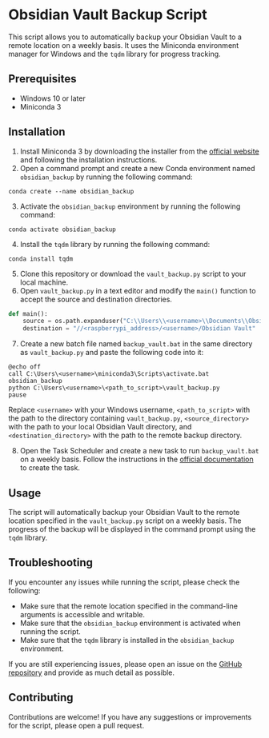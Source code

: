 # Obsidian Vault Backup Script

This script allows you to automatically backup your Obsidian Vault to a remote location on a weekly basis. It uses the Miniconda environment manager for Windows and the `tqdm` library for progress tracking.

## Prerequisites

- Windows 10 or later
- Miniconda 3

## Installation

1. Install Miniconda 3 by downloading the installer from the [official website](https://docs.conda.io/en/latest/miniconda.html) and following the installation instructions.
2. Open a command prompt and create a new Conda environment named `obsidian_backup` by running the following command:

```
conda create --name obsidian_backup
```

3. Activate the `obsidian_backup` environment by running the following command:

```
conda activate obsidian_backup
```

4. Install the `tqdm` library by running the following command:

```
conda install tqdm
```

5. Clone this repository or download the `vault_backup.py` script to your local machine.
6. Open `vault_backup.py` in a text editor and modify the `main()` function to accept the source and destination directories.

```python
def main():
    source = os.path.expanduser("C:\\Users\\<username>\\Documents\\Obsidian Vault")
    destination = "//<raspberrypi_address>/<username>/Obsidian Vault"
```

7. Create a new batch file named `backup_vault.bat` in the same directory as `vault_backup.py` and paste the following code into it:

```
@echo off
call C:\Users\<username>\miniconda3\Scripts\activate.bat obsidian_backup
python C:\Users\<username>\<path_to_script>\vault_backup.py
pause
```

Replace `<username>` with your Windows username, `<path_to_script>` with the path to the directory containing `vault_backup.py`, `<source_directory>` with the path to your local Obsidian Vault directory, and `<destination_directory>` with the path to the remote backup directory.

8. Open the Task Scheduler and create a new task to run `backup_vault.bat` on a weekly basis. Follow the instructions in the [official documentation](https://docs.microsoft.com/en-us/windows/win32/taskschd/task-scheduler-start-page) to create the task.

## Usage

The script will automatically backup your Obsidian Vault to the remote location specified in the `vault_backup.py` script on a weekly basis. The progress of the backup will be displayed in the command prompt using the `tqdm` library.

## Troubleshooting

If you encounter any issues while running the script, please check the following:

- Make sure that the remote location specified in the command-line arguments is accessible and writable.
- Make sure that the `obsidian_backup` environment is activated when running the script.
- Make sure that the `tqdm` library is installed in the `obsidian_backup` environment.

If you are still experiencing issues, please open an issue on the [GitHub repository](https://github.com/itsamanvishwakarma/obsidian-vault-backup) and provide as much detail as possible.

## Contributing

Contributions are welcome! If you have any suggestions or improvements for the script, please open a pull request.
